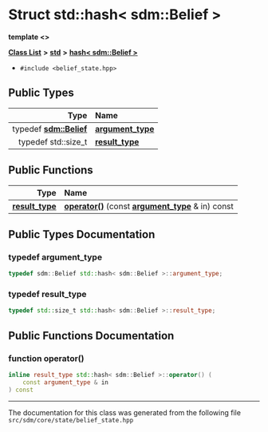 
# Struct std::hash&lt; sdm::Belief &gt;

<link rel="stylesheet" href="https://cdnjs.cloudflare.com/ajax/libs/KaTeX/0.5.1/katex.min.css">
<link rel="stylesheet" href="https://cdn.jsdelivr.net/github-markdown-css/2.2.1/github-markdown.css"/>


**template &lt;&gt;**


[**Class List**](annotated.md) **>** [**std**](namespacestd.md) **>** [**hash&lt; sdm::Belief &gt;**](structstd_1_1hash_3_01sdm_1_1Belief_01_4.md)





* `#include <belief_state.hpp>`











## Public Types

| Type | Name |
| ---: | :--- |
| typedef [**sdm::Belief**](classsdm_1_1Belief.md) | [**argument\_type**](structstd_1_1hash_3_01sdm_1_1Belief_01_4.md#typedef-argument-type)  <br> |
| typedef std::size\_t | [**result\_type**](structstd_1_1hash_3_01sdm_1_1Belief_01_4.md#typedef-result-type)  <br> |




## Public Functions

| Type | Name |
| ---: | :--- |
|  [**result\_type**](structstd_1_1hash_3_01sdm_1_1Belief_01_4.md#typedef-result-type) | [**operator()**](structstd_1_1hash_3_01sdm_1_1Belief_01_4.md#function-operator()) (const [**argument\_type**](structstd_1_1hash_3_01sdm_1_1Belief_01_4.md#typedef-argument-type) & in) const<br> |








## Public Types Documentation


### typedef argument\_type 


```cpp
typedef sdm::Belief std::hash< sdm::Belief >::argument_type;
```



### typedef result\_type 


```cpp
typedef std::size_t std::hash< sdm::Belief >::result_type;
```


## Public Functions Documentation


### function operator() 


```cpp
inline result_type std::hash< sdm::Belief >::operator() (
    const argument_type & in
) const
```



------------------------------
The documentation for this class was generated from the following file `src/sdm/core/state/belief_state.hpp`